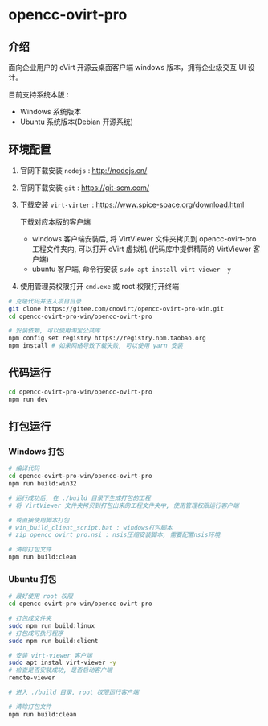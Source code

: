 # opencc-ovirt-pro

## 介绍

面向企业用户的 oVirt 开源云桌面客户端 windows 版本，拥有企业级交互 UI 设计。

目前支持系统本版 :

- Windows 系统版本
- Ubuntu 系统版本(Debian 开源系统)

## 环境配置

1. 官网下载安装 `nodejs` : <http://nodejs.cn/>

2. 官网下载安装 `git` : <https://git-scm.com/>

3. 下载安装 `virt-virter` : <https://www.spice-space.org/download.html>

   下载对应本版的客户端

   - windows 客户端安装后, 将 VirtViewer 文件夹拷贝到 opencc-ovirt-pro 工程文件夹内, 可以打开 oVirt 虚拟机 (代码库中提供精简的 VirtViewer 客户端)
   - ubuntu 客户端, 命令行安装 `sudo apt install virt-viewer -y`

4. 使用管理员权限打开 `cmd.exe` 或 root 权限打开终端

```bash
# 克隆代码并进入项目目录
git clone https://gitee.com/cnovirt/opencc-ovirt-pro-win.git
cd opencc-ovirt-pro-win/opencc-ovirt-pro

# 安装依赖, 可以使用淘宝公共库
npm config set registry https://registry.npm.taobao.org
npm install # 如果网络导致下载失败, 可以使用 yarn 安装
```

## 代码运行

```bash
cd opencc-ovirt-pro-win/opencc-ovirt-pro
npm run dev
```

## 打包运行

### Windows 打包

```bash
# 编译代码
cd opencc-ovirt-pro-win/opencc-ovirt-pro
npm run build:win32

# 运行成功后, 在 ./build 目录下生成打包的工程
# 将 VirtViewer 文件夹拷贝到打包出来的工程文件夹中, 使用管理权限运行客户端

# 或直接使用脚本打包
# win_build_client_script.bat : windows打包脚本
# zip_opencc_ovirt_pro.nsi : nsis压缩安装脚本, 需要配置nsis环境

# 清除打包文件
npm run build:clean
```

### Ubuntu 打包

```bash
# 最好使用 root 权限
cd opencc-ovirt-pro-win/opencc-ovirt-pro

# 打包成文件夹
sudo npm run build:linux
# 打包成可执行程序
sudo npm run build:client

# 安装 virt-viewer 客户端
sudo apt instal virt-viewer -y
# 检查是否安装成功, 是否启动客户端
remote-viewer

# 进入 ./build 目录, root 权限运行客户端

# 清除打包文件
npm run build:clean
```
